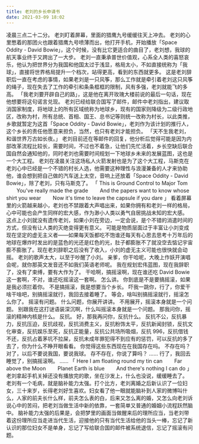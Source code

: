 ```yaml
---
title: 老刘的乡长申请书
date: 2021-03-09 18:02
---
```

凌晨三点二十二分。
老刘盯着屏幕，里面的猎鹰九号缓缓往天上冲去。
老刘的心里憋着的那团火也跟着猎鹰九号喷薄而出，他打开手机，开始播放「Space Oddity - David Bowie」，这个时候，没有比它更适合的曲目了，老刘想，我球的航天事业终于又跨出了一大步。
老刘一直秉承普世价值观，心系全人类的喜怒哀乐，他认为把世界分为我国和他国太过于浅显，格局太小，不如直接统称为「我球」，直接将世界格局提升一个档次，站得更高，看到的东西就更多。
这是老刘辞职后一直在考虑的事情，如果老刘是一只风筝，那么工作就是牵引着老刘这只风筝的绳子，现在失去了工作的牵引和条条框框的限制，风有多强，老刘就能飞的多高。
「我老刘要开辟自己的路」，这是他在离开玫瑰大楼前说的最后一句话，现在他想要将这句诺言兑现。
老刘已经给联合国写了邮件，邮件中老刘指出，建议取消国家制度，将地球上的所有区域统称为地球乡，现有的国家则降级为二级行政地区，改称为村，所有总统、首相、国王、总书记等则统一改称为村长，以此类推，乡歌就暂定为这首「Space Oddity - David Bowie」，老刘作为该计划的推行人，这个乡长的责任他愿意来担负，当然，也只有老刘才能担负。
「天不生我老刘，和谐世界万古如长夜。」
老刘目前还在等邮件的回复，他分析后觉得可能是因为内部改革流程比较长，需要时间，不过也不着急，让他们先忙活着，乡长空缺后联合国自然会通知他的，同时老刘也需要时间规划一下地球乡未来的发展蓝图，这也是一个大工程。
老刘在凌晨关注这场私人火箭发射也是为了这个大工程，马斯克在老刘心中已经是一个不错的村长人选，他需要这种理性与浪漫兼备的人才来协助他，谁会想到把自己做的汽车送上太空，音响上还放着「Space Oddity - David Bowie」，除了老刘，只有马斯克了。
「
This is Ground Control to Major Tom
　　You've really made the grade
　　And the papers want to know whose shirt you wear
　　Now it's time to leave the capsule if you dare
										    」
看着屏幕里的火箭越来越小，老刘也不禁跟着大声唱出来，如果你拥有和老刘一样的格局，心中可能也会产生同样的宏大感，作为渺小人类以勇气自居挑战未知的宏大感。
这点上小刘就没有遗传老刘，如果小刘在旁边，一定会说，是个不错的消遣时间的方式，但没有让人类的灭绝变得更有意义。
可能是物质层面过于丰富让小刘变成现在坚定的虚无主义者——如果每天饭都吃不饱谁还每天有心思去思考十万年后的地球在爆炸时发出的是蓝色的光还是红色的光，肚子都膨胀不了就没空去惦记宇宙膨不膨胀了。现在老刘辞职之后没有了收入，小刘的虚无主义可能也很快就会动摇。
老刘的歌声太大，以至于吵醒了小刘。
亲爹，你干哈呢，大晚上作妖开演唱会呢，就你那英文发音还不如我们英语老师呢。
我在规划宏伟蓝图，现在我辞职了，没有了束缚，要有大作为了。
干哈啊，搞摇滚啊，现在谁还吃 David Bowie 这一套啊，不对，谁还吃摇滚这一套啊。
怎么讲。
你到底是不是要搞摇滚，如果是我必须拦着你。
不是搞摇滚，我是想要当个乡长。
吓我一跳你，行了，你爱干啥干啥吧，别搞摇滚就行，我回去接着睡了。
等会，啥叫别搞摇滚就行，摇滚怎么你了。
摇滚有问题。
什么问题，你展开讲讲。
不用展开，摇滚本身就是一个问题。
别跟我在这打谜语装深沉啊，什么叫摇滚本身就是一个问题。
那我问你，摇滚的精神内核是什么。
反抗。
好，那我再问你，反抗什么。
反抗不公，反抗暴力，反抗压迫，反抗歧视，反抗消费主义，反抗粉饰太平，反抗新闻封锁，反抗文化审查，反抗娱乐至死，反抗正能量，反抗公共场所吸烟，反抗 996，反抗借钱不还，反抗占着茅坑不拉屎，反抗未成年罪犯得不到应有的惩罚，可以反抗的多了去了，你为什么不睁开眼看看。
你觉得这些东西现在在我国存在吗。
不存在吗？对了，以后不要说我国，要说我球。
存不存在，你说了算吗？
……
行了，我回去睡觉了，别搞摇滚啊。
……
「
Here I am floating round my tin can
　　Far above the Moon
　　Planet Earth is blue
　　And there's nothing I can do
								」
老刘拿起手机关掉还没有播放完的歌，坐在沙发上，什么也没说，缓缓睡去了。
老刘有一个毛病，就是脑补能力太强。打个比方，老刘离婚之后新认识了一位妇女，三十来岁，长得老刘好生喜欢。妇女看了他一眼就能脑补到人家的微博叫什么，人家的前夫长什么样，前夫怎么表的白，后来又怎么离的婚，又怎么向老刘诉说心中的苦闷，把老刘当做生活中新的依靠，一套简单又普通的婚姻小流程跃然脑中。
脑补能力太强的后果是，会把梦里的画面当做醒来后的理所应当，当老刘带着这份理所应当走进当代生活，迎接他的只有当代生活给他的当头一棒，忘记了新认识的那位妇女不是单身，忘记了写给联合国的邮件被系统退信，忘记了摇滚有问题。